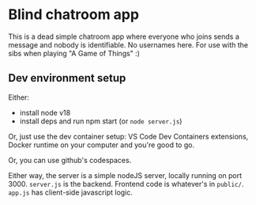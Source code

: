 # Blind chatroom app

This is a dead simple chatroom app where everyone who joins sends a message and nobody is identifiable. No usernames here. For use with the sibs when playing "A Game of Things" :)

## Dev environment setup

Either:
- install node v18
- install deps and run npm start (or `node server.js`)

Or, just use the dev container setup: VS Code Dev Containers extensions, Docker runtime on your computer and you're good to go.

Or, you can use github's codespaces.

Either way, the server is a simple nodeJS server, locally running on port 3000. `server.js` is the backend. Frontend code is whatever's in `public/`. `app.js` has client-side javascript logic.

